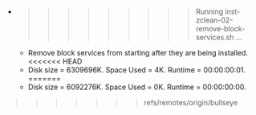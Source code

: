 * >>>>>>>>> Running inst-zclean-02-remove-block-services.sh ...
  * Remove block services from starting after they are being installed.
<<<<<<< HEAD
  * Disk size = 6309696K. Space Used = 4K. Runtime = 00:00:00:01.
=======
  * Disk size = 6092276K. Space Used = 0K. Runtime = 00:00:00:00.
>>>>>>> refs/remotes/origin/bullseye
